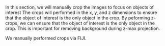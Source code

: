 In this section, we will manually crop the images to focus on objects of interest
The crops will performed in the x, y, and z dimensions to ensure that the object of interest is the only object in the crop.
By peforming z-crops, we can ensure that the object of interest is the only object in the crop.
This is important for removing background during z-max projection.

We manually performed crops via FIJI.
